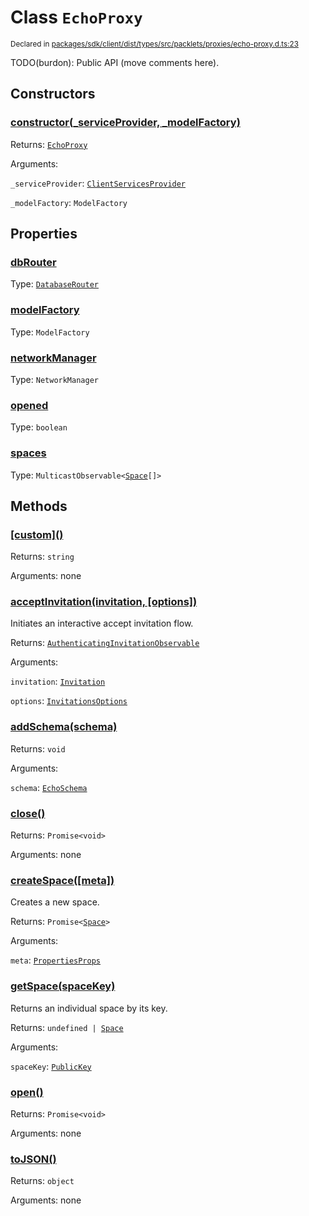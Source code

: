 # Class `EchoProxy`
<sub>Declared in [packages/sdk/client/dist/types/src/packlets/proxies/echo-proxy.d.ts:23]()</sub>


TODO(burdon): Public API (move comments here).


## Constructors
### [constructor(_serviceProvider, _modelFactory)]()



Returns: <code>[EchoProxy](/api/@dxos/react-client/classes/EchoProxy)</code>

Arguments: 

`_serviceProvider`: <code>[ClientServicesProvider](/api/@dxos/react-client/interfaces/ClientServicesProvider)</code>

`_modelFactory`: <code>ModelFactory</code>


## Properties
### [dbRouter]()
Type: <code>[DatabaseRouter](/api/@dxos/react-client/classes/DatabaseRouter)</code>

### [modelFactory]()
Type: <code>ModelFactory</code>

### [networkManager]()
Type: <code>NetworkManager</code>

### [opened]()
Type: <code>boolean</code>

### [spaces]()
Type: <code>MulticastObservable&lt;[Space](/api/@dxos/react-client/interfaces/Space)[]&gt;</code>


## Methods
### [\[custom\]()]()



Returns: <code>string</code>

Arguments: none

### [acceptInvitation(invitation, \[options\])]()



Initiates an interactive accept invitation flow.


Returns: <code>[AuthenticatingInvitationObservable](/api/@dxos/react-client/interfaces/AuthenticatingInvitationObservable)</code>

Arguments: 

`invitation`: <code>[Invitation](/api/@dxos/react-client/interfaces/Invitation)</code>

`options`: <code>[InvitationsOptions](/api/@dxos/react-client/types/InvitationsOptions)</code>

### [addSchema(schema)]()



Returns: <code>void</code>

Arguments: 

`schema`: <code>[EchoSchema](/api/@dxos/react-client/classes/EchoSchema)</code>

### [close()]()



Returns: <code>Promise&lt;void&gt;</code>

Arguments: none

### [createSpace(\[meta\])]()



Creates a new space.


Returns: <code>Promise&lt;[Space](/api/@dxos/react-client/interfaces/Space)&gt;</code>

Arguments: 

`meta`: <code>[PropertiesProps](/api/@dxos/react-client/types/PropertiesProps)</code>

### [getSpace(spaceKey)]()



Returns an individual space by its key.


Returns: <code>undefined | [Space](/api/@dxos/react-client/interfaces/Space)</code>

Arguments: 

`spaceKey`: <code>[PublicKey](/api/@dxos/react-client/classes/PublicKey)</code>

### [open()]()



Returns: <code>Promise&lt;void&gt;</code>

Arguments: none

### [toJSON()]()



Returns: <code>object</code>

Arguments: none
